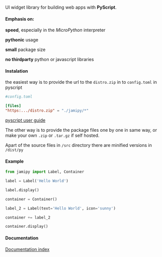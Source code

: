 
UI widget library for building web apps with **PyScript**.

#### Emphasis on:

**speed**, especially in the *MicroPython* interpreter

**pythonic** usage

**small** package size

**no thirdparty** python or javascript libraries


#### Instalation

the easiest way is to provide the url to the `distro.zip` in to `config.toml` in pyscript

```toml
#config.toml

[files]
"https:.../distro.zip" = "./jamipy/*"

```

[pyscript user guide](https://docs.pyscript.net/2025.3.1/user-guide/configuration/#files)

The other way is to provide the package files one by one in same way, or make your own `.zip` or `.tar.gz` if self hosted. 

Apart of the source files in `/src` directory there are minified versions in `/dist/py`

#### Example

```python
from jamipy import Label, Container

label = Label('Hello World')

label.display()

container = Container()

label_2 = Label(text='Hello World', icon='sunny')

container += label_2

container.display()
```


#### Documentation

[Documentation index](_jamipy_.md)